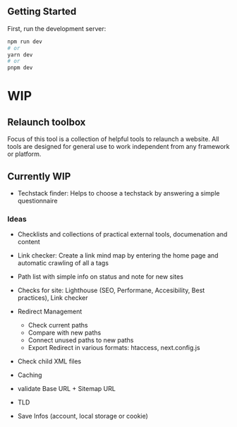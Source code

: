 ## Getting Started

First, run the development server:

```bash
npm run dev
# or
yarn dev
# or
pnpm dev
```

# WIP
## Relaunch toolbox
Focus of this tool is a collection of helpful tools to relaunch a website. All tools are designed for general use to work independent from any framework or platform.

## Currently WIP
- Techstack finder: Helps to choose a techstack by answering a simple questionnaire

### Ideas
- Checklists and collections of practical external tools, documenation and content 
- Link checker: Create a link mind map by entering the home page and automatic crawling of all a tags
- Path list with simple info on status and note for new sites
- Checks for site: Lighthouse (SEO, Performane, Accesibility, Best practices), Link checker
- Redirect Management
    - Check current paths
    - Compare with new paths
    - Connect unused paths to new paths
    - Export Redirect in various formats: htaccess, next.config.js

- Check child XML files
- Caching
- validate Base URL + Sitemap URL
- TLD
- Save Infos (account, local storage or cookie)

